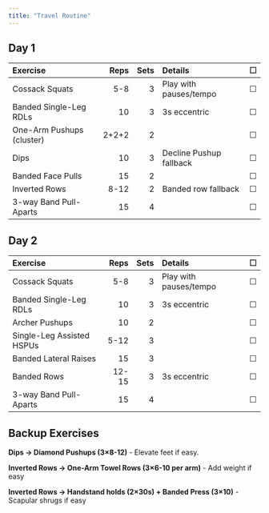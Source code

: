 ```yaml
---
title: "Travel Routine"
---
```


## Day 1

| Exercise                   | Reps  | Sets | Details                   | ☐ |
|:----------|--:|--:|:----------|:-:|
| Cossack Squats             | 5-8   | 3    | Play with pauses/tempo    | ☐ |
| Banded Single-Leg RDLs     | 10    | 3    | 3s eccentric              | ☐ |
| One-Arm Pushups (cluster)  | 2+2+2 | 2    |                           | ☐ |
| Dips                       | 10    | 3    | Decline Pushup fallback   | ☐ |
| Banded Face Pulls          | 15    | 2    |                           | ☐ |
| Inverted Rows              | 8-12  | 2    | Banded row fallback       | ☐ |
| 3-way Band Pull-Aparts     | 15    | 4    |                           | ☐ |

## Day 2

| Exercise                   | Reps  | Sets | Details                   | ☐ |
|:----------|--:|--:|:----------|:-:|
| Cossack Squats             | 5-8   | 3    | Play with pauses/tempo    | ☐ |
| Banded Single-Leg RDLs     | 10    | 3    | 3s eccentric              | ☐ |
| Archer Pushups             | 10    | 2    |                           | ☐ |
| Single-Leg Assisted HSPUs  | 5-12  | 3    |                           | ☐ |
| Banded Lateral Raises      | 15    | 3    |                           | ☐ |
| Banded Rows                | 12-15 | 3    | 3s eccentric              | ☐ |
| 3-way Band Pull-Aparts     | 15    | 4    |                           | ☐ |

## Backup Exercises

**Dips → Diamond Pushups (3×8-12)** - Elevate feet if easy.

**Inverted Rows → One-Arm Towel Rows (3×6-10 per arm)** - Add weight if easy

**Inverted Rows → Handstand holds (2×30s) + Banded Press (3×10)** - Scapular shrugs if easy
